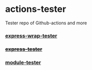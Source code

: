 # actions-tester
Tester repo of Github-actions and more

### [express-wrap-tester](https://nebobyeoli.github.io/actions-tester/express-wrap-tester/index.html)

### [~~express-tester~~](https://nebobyeoli.github.io/actions-tester/express-tester:3000)

### [module-tester](https://nebobyeoli.github.io/actions-tester/module-tester/index.html)
